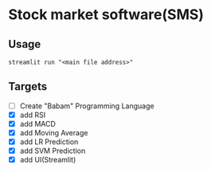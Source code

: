 # Stock market software(**SMS**)

## Usage
```
streamlit run "<main file address>"
```
## Targets
- [ ] Create "Babam" Programming Language
- [x] add RSI
- [x] add MACD
- [x] add Moving Average
- [x] add LR Prediction
- [x] add SVM Prediction
- [x] add UI(Streamlit)

